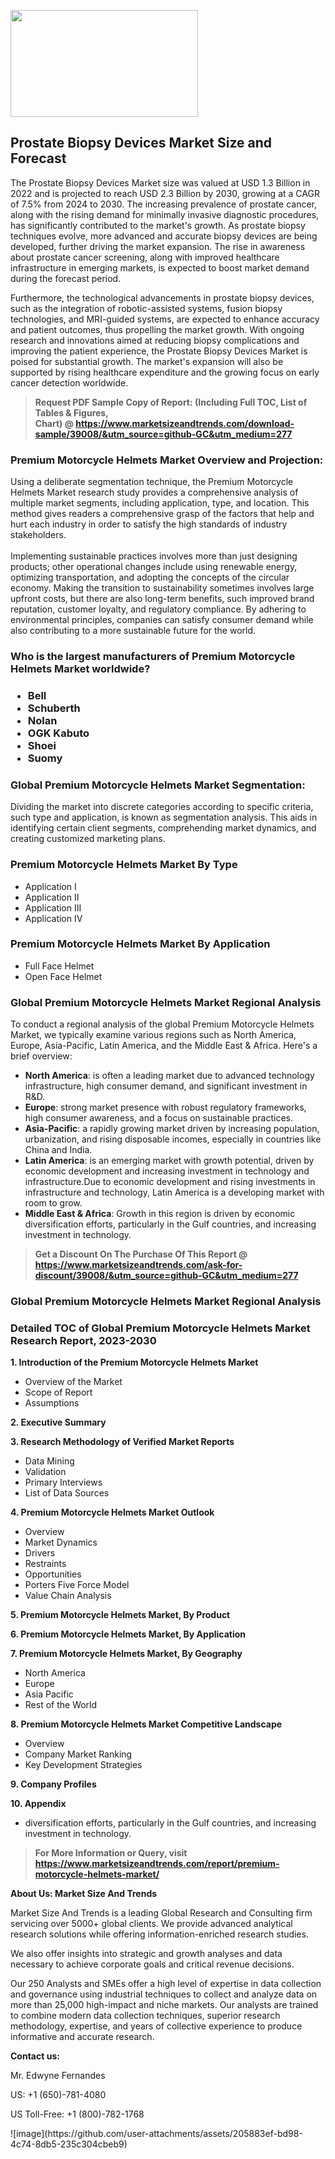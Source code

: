 <p><img class="alignnone size-medium wp-image-20088" src="https://ffe5etoiles.com/wp-content/uploads/2024/12/MST1-300x171.png" alt="" width="300" height="171" /></p><h2>Prostate Biopsy Devices Market Size and Forecast</h2><p>The Prostate Biopsy Devices Market size was valued at USD 1.3 Billion in 2022 and is projected to reach USD 2.3 Billion by 2030, growing at a CAGR of 7.5% from 2024 to 2030. The increasing prevalence of prostate cancer, along with the rising demand for minimally invasive diagnostic procedures, has significantly contributed to the market's growth. As prostate biopsy techniques evolve, more advanced and accurate biopsy devices are being developed, further driving the market expansion. The rise in awareness about prostate cancer screening, along with improved healthcare infrastructure in emerging markets, is expected to boost market demand during the forecast period. </p><p>Furthermore, the technological advancements in prostate biopsy devices, such as the integration of robotic-assisted systems, fusion biopsy technologies, and MRI-guided systems, are expected to enhance accuracy and patient outcomes, thus propelling the market growth. With ongoing research and innovations aimed at reducing biopsy complications and improving the patient experience, the Prostate Biopsy Devices Market is poised for substantial growth. The market's expansion will also be supported by rising healthcare expenditure and the growing focus on early cancer detection worldwide.</p></p><blockquote id="" class=""><strong>Request PDF Sample Copy of Report: (Including Full TOC, List of Tables &amp; Figures, Chart)&nbsp;@&nbsp;<strong><a href="https://www.marketsizeandtrends.com/download-sample/39008/&utm_source=github-GC&utm_medium=277" target="_blank">https://www.marketsizeandtrends.com/download-sample/39008/&utm_source=github-GC&utm_medium=277</a></strong></strong></blockquote><h3 id="" class="">Premium Motorcycle Helmets Market&nbsp;Overview and Projection:</h3><p id="" class="">Using a deliberate segmentation technique, the Premium Motorcycle Helmets Market research study provides a comprehensive analysis of multiple market segments, including application, type, and location. This method gives readers a comprehensive grasp of the factors that help and hurt each industry in order to satisfy the high standards of industry stakeholders. <br /> <br />Implementing sustainable practices involves more than just designing products; other operational changes include using renewable energy, optimizing transportation, and adopting the concepts of the circular economy. Making the transition to sustainability sometimes involves large upfront costs, but there are also long-term benefits, such improved brand reputation, customer loyalty, and regulatory compliance. By adhering to environmental principles, companies can satisfy consumer demand while also contributing to a more sustainable future for the world.</p><h3 id="" class="">Who is the largest manufacturers of&nbsp;Premium Motorcycle Helmets Market worldwide?</h3><h3 class=""><p><ul><li>Bell </li><li> Schuberth </li><li> Nolan </li><li> OGK Kabuto </li><li> Shoei </li><li> Suomy</li></ul></p></h3><h3 id="" class="">Global&nbsp;Premium Motorcycle Helmets Market Segmentation:</h3><p id="" class="">Dividing the market into discrete categories according to specific criteria, such type and application, is known as segmentation analysis. This aids in identifying certain client segments, comprehending market dynamics, and creating customized marketing plans.</p><h3 id="" class="">Premium Motorcycle Helmets Market&nbsp;By Type</h3><p><p><ul><li>Application I </li><li> Application II </li><li> Application III </li><li> Application IV</p></li></ul></p></p><h3 id="" class="">Premium Motorcycle Helmets Market&nbsp;By Application</h3><p class=""><p><ul><li>Full Face Helmet </li><li> Open Face Helmet</li></ul></p></p><h3 id="" class="">Global Premium Motorcycle Helmets Market Regional Analysis</h3><p id="" class="">To conduct a regional analysis of the global Premium Motorcycle Helmets Market, we typically examine various regions such as North America, Europe, Asia-Pacific, Latin America, and the Middle East &amp; Africa. Here's a brief overview:</p><ul><li><strong>North America</strong>: is often a leading market due to advanced technology infrastructure, high consumer demand, and significant investment in R&amp;D.</li><li><strong>Europe</strong>: strong market presence with robust regulatory frameworks, high consumer awareness, and a focus on sustainable practices.</li><li><strong>Asia-Pacific</strong>: a rapidly growing market driven by increasing population, urbanization, and rising disposable incomes, especially in countries like China and India.</li><li><strong>Latin America</strong>: is an emerging market with growth potential, driven by economic development and increasing investment in technology and infrastructure.Due to economic development and rising investments in infrastructure and technology, Latin America is a developing market with room to grow.</li><li><strong>Middle East &amp; Africa</strong>: Growth in this region is driven by economic diversification efforts, particularly in the Gulf countries, and increasing investment in technology.</li></ul><blockquote id="" class=""><strong>Get a Discount On The Purchase Of This Report @ <strong><a href="https://www.marketsizeandtrends.com/ask-for-discount/39008/&utm_source=github-GC&utm_medium=277" target="_blank">https://www.marketsizeandtrends.com/ask-for-discount/39008/&utm_source=github-GC&utm_medium=277</a></strong></strong></blockquote><h3 id="" class="">Global Premium Motorcycle Helmets Market Regional Analysis</h3><h3 id="" class="">Detailed TOC of Global Premium Motorcycle Helmets Market Research Report, 2023-2030</h3><p id="" class=""><strong>1. Introduction of the Premium Motorcycle Helmets Market</strong></p><ul><li>Overview of the Market</li><li>Scope of Report</li><li>Assumptions</li></ul><p id="" class=""><strong>2. Executive Summary</strong></p><p id="" class=""><strong>3. Research Methodology of Verified Market Reports</strong></p><ul><li>Data Mining</li><li>Validation</li><li>Primary Interviews</li><li>List of Data Sources</li></ul><p id="" class=""><strong>4. Premium Motorcycle Helmets Market Outlook</strong></p><ul><li>Overview</li><li>Market Dynamics</li><li>Drivers</li><li>Restraints</li><li>Opportunities</li><li>Porters Five Force Model</li><li>Value Chain Analysis</li></ul><p id="" class=""><strong>5. Premium Motorcycle Helmets Market, By Product</strong></p><p id="" class=""><strong>6. Premium Motorcycle Helmets Market, By Application</strong></p><p id="" class=""><strong>7. Premium Motorcycle Helmets Market, By Geography</strong></p><ul><li>North America</li><li>Europe</li><li>Asia Pacific</li><li>Rest of the World</li></ul><p id="" class=""><strong>8. Premium Motorcycle Helmets Market Competitive Landscape</strong></p><ul><li>Overview</li><li>Company Market Ranking</li><li>Key Development Strategies</li></ul><p id="" class=""><strong>9. Company Profiles</strong></p><p id="" class=""><strong>10. Appendix</strong></p><ul><li>diversification efforts, particularly in the Gulf countries, and increasing investment in technology.</li></ul><blockquote id="" class=""><strong>For More Information or Query, visit <strong><strong><a href="https://www.marketsizeandtrends.com/report/premium-motorcycle-helmets-market/" target="_blank">https://www.marketsizeandtrends.com/report/premium-motorcycle-helmets-market/</a></strong></strong></strong></blockquote><p id="" class=""><strong>About Us: Market Size And Trends</strong></p><p id="" class="">Market Size And Trends is a leading Global Research and Consulting firm servicing over 5000+ global clients. We provide advanced analytical research solutions while offering information-enriched research studies.</p><p id="" class="">We also offer insights into strategic and growth analyses and data necessary to achieve corporate goals and critical revenue decisions.</p><p id="" class="">Our 250 Analysts and SMEs offer a high level of expertise in data collection and governance using industrial techniques to collect and analyze data on more than 25,000 high-impact and niche markets. Our analysts are trained to combine modern data collection techniques, superior research methodology, expertise, and years of collective experience to produce informative and accurate research.</p><p id="" class=""><strong>Contact us:</strong></p><p id="" class="">Mr. Edwyne Fernandes</p><p id="" class="">US: +1 (650)-781-4080</p><p id="" class="">US Toll-Free: +1 (800)-782-1768</p>
![image](https://github.com/user-attachments/assets/205883ef-bd98-4c74-8db5-235c304cbeb9)
